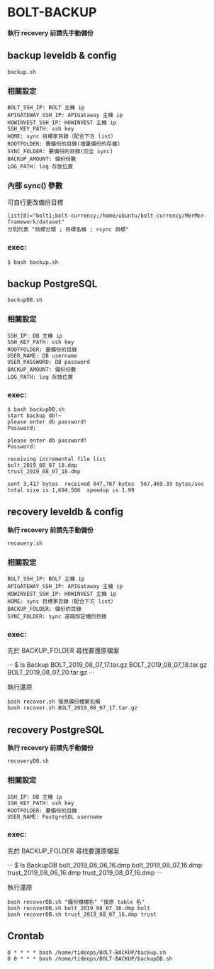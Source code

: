 # BOLT-BACKUP

**執行 recovery 前請先手動備份**

## backup leveldb & config

`backup.sh`

### 相關設定

```
BOLT_SSH_IP: BOLT 主機 ip
APIGATEWAY_SSH_IP: APIGataway 主機 ip
HOWINVEST_SSH_IP: HOWINVEST 主機 ip
SSH_KEY_PATH: ssh key
HOME: sync 目標家目錄（配合下方 list）
ROOTFOLDER: 要備份的目錄(增量備份的存檔)
SYNC_FOLDER: 要備份的目錄(完全 sync)
BACKUP_AMOUNT: 備份份數
LOG_PATH: log 存放位置
```

### 內部 sync() 參數

可自行更改備份目標

```
list[0]="bolt1;bolt-currency;/home/ubuntu/bolt-currency/MerMer-framework/dataset"
分別代表 "目標分類 ; 目標名稱 ; rsync 目標"
```

### exec:

```
$ bash backup.sh
```

## backup PostgreSQL

`backupDB.sh`

### 相關設定

```
SSH_IP: DB 主機 ip
SSH_KEY_PATH: ssh key
ROOTFOLDER: 要備份的目錄
USER_NAME: DB username
USER_PASSWORD: DB password
BACKUP_AMOUNT: 備份份數
LOG_PATH: log 存放位置
```

### exec:

```
$ bash backupDB.sh
start backup db!~
please enter db password!
Password: 

please enter db password!
Password: 

receiving incremental file list
bolt_2019_08_07_18.dmp
trust_2019_08_07_18.dmp

sent 3,417 bytes  received 847,787 bytes  567,469.33 bytes/sec
total size is 1,694,586  speedup is 1.99
```

## recovery leveldb & config

**執行 recovery 前請先手動備份**

`recovery.sh`

### 相關設定

```
BOLT_SSH_IP: BOLT 主機 ip
APIGATEWAY_SSH_IP: APIGataway 主機 ip
HOWINVEST_SSH_IP: HOWINVEST 主機 ip
HOME: sync 目標家目錄（配合下方 list）
BACKUP_FOLDER: 備份的目錄
SYNC_FOLDER: sync 遠端設定檔的目錄
```

### exec:

先於 BACKUP_FOLDER 尋找要還原檔案

···
$ ls Backup
BOLT_2019_08_07_17.tar.gz
BOLT_2019_08_07_18.tar.gz
BOLT_2019_08_07_20.tar.gz
···

執行還原

```
bash recover.sh 復原備份檔案名稱
bash recover.sh BOLT_2019_08_07_17.tar.gz
```

## recovery PostgreSQL

**執行 recovery 前請先手動備份**

`recoveryDB.sh`

### 相關設定

```
SSH_IP: DB 主機 ip
SSH_KEY_PATH: ssh key
ROOTFOLDER: 要備份的目錄
USER_NAME: PostgreSQL username
```

### exec:

先於 BACKUP_FOLDER 尋找要還原檔案

···
$ ls BackupDB
bolt_2019_08_06_16.dmp
bolt_2019_08_07_16.dmp
trust_2019_08_06_16.dmp
trust_2019_08_07_16.dmp
···

執行還原

```
bash recoverDB.sh "備份檔檔名" "復原 table 名"
bash recoverDB.sh bolt_2019_08_07_16.dmp bolt
bash recoverDB.sh trust_2019_08_07_16.dmp trust
```

## Crontab

```
0 * * * * bash /home/tideops/BOLT-BACKUP/backup.sh
0 0 * * * bash /home/tideops/BOLT-BACKUP/backupDB.sh
```